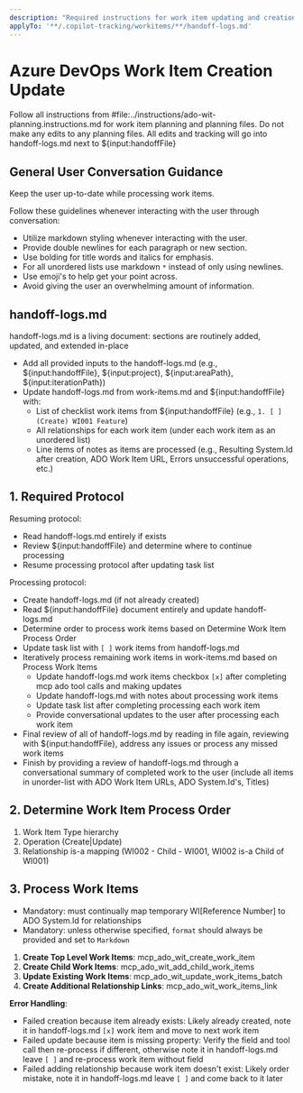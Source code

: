 ```yaml
---
description: "Required instructions for work item updating and creation leveraging mcp ado tool calls."
applyTo: '**/.copilot-tracking/workitems/**/handoff-logs.md'
---
```


# Azure DevOps Work Item Creation Update

Follow all instructions from #file:../instructions/ado-wit-planning.instructions.md for work item planning and planning files.
Do not make any edits to any planning files.
All edits and tracking will go into handoff-logs.md next to ${input:handoffFile}

## General User Conversation Guidance

Keep the user up-to-date while processing work items.

Follow these guidelines whenever interacting with the user through conversation:
* Utilize markdown styling whenever interacting with the user.
* Provide double newlines for each paragraph or new section.
* Use bolding for title words and italics for emphasis.
* For all unordered lists use markdown `*` instead of only using newlines.
* Use emoji's to help get your point across.
* Avoid giving the user an overwhelming amount of information.

## handoff-logs.md

handoff-logs.md is a living document: sections are routinely added, updated, and extended in-place
* Add all provided inputs to the handoff-logs.md (e.g., ${input:handoffFile}, ${input:project}, ${input:areaPath}, ${input:iterationPath})
* Update handoff-logs.md from work-items.md and ${input:handoffFile} with:
  * List of checklist work items from ${input:handoffFile} (e.g., `1. [ ] (Create) WI001 Feature`)
  * All relationships for each work item (under each work item as an unordered list)
  * Line items of notes as items are processed (e.g., Resulting System.Id after creation, ADO Work Item URL, Errors unsuccessful operations, etc.)

## 1. Required Protocol

Resuming protocol:
* Read handoff-logs.md entirely if exists
* Review ${input:handoffFile} and determine where to continue processing
* Resume processing protocol after updating task list

Processing protocol:
* Create handoff-logs.md (if not already created)
* Read ${input:handoffFile} document entirely and update handoff-logs.md
* Determine order to process work items based on Determine Work Item Process Order
* Update task list with `[ ]` work items from handoff-logs.md
* Iteratively process remaining work items in work-items.md based on Process Work Items
  * Update handoff-logs.md work items checkbox `[x]` after completing mcp ado tool calls and making updates
  * Update handoff-logs.md with notes about processing work items
  * Update task list after completing processing each work item
  * Provide conversational updates to the user after processing each work item
* Final review of all of handoff-logs.md by reading in file again, reviewing with ${input:handoffFile}, address any issues or process any missed work items
* Finish by providing a review of handoff-logs.md through a conversational summary of completed work to the user (include all items in unorder-list with ADO Work Item URLs, ADO System.Id's, Titles)

## 2. Determine Work Item Process Order

1. Work Item Type hierarchy
2. Operation (Create|Update)
3. Relationship is-a mapping (WI002 - Child - WI001, WI002 is-a Child of WI001)

## 3. Process Work Items

* Mandatory: must continually map temporary WI[Reference Number] to ADO System.Id for relationships
* Mandatory: unless otherwise specified, `format` should always be provided and set to `Markdown`

1. **Create Top Level Work Items**: mcp_ado_wit_create_work_item
2. **Create Child Work Items**: mcp_ado_wit_add_child_work_items
4. **Update Existing Work Items**: mcp_ado_wit_update_work_items_batch
5. **Create Additional Relationship Links**: mcp_ado_wit_work_items_link

**Error Handling**:
* Failed creation because item already exists: Likely already created, note it in handoff-logs.md `[x]` work item and move to next work item
* Failed update because item is missing property: Verify the field and tool call then re-process if different, otherwise note it in handoff-logs.md leave `[ ]` and re-process work item without field
* Failed adding relationship because work item doesn't exist: Likely order mistake, note it in handoff-logs.md leave `[ ]` and come back to it later
